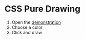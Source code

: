 # CSS Pure Drawing

1. Open the [demonstration](https://maksabuzyarov.github.io/css-pure-drawing)
2. Choose a color
3. Click and draw
